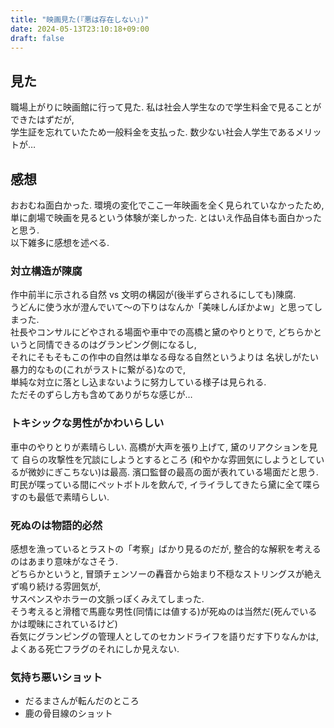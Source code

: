 ```yaml
---
title: "映画見た(『悪は存在しない』)"
date: 2024-05-13T23:10:18+09:00
draft: false
---
```

## 見た
職場上がりに映画館に行って見た. 私は社会人学生なので学生料金で見ることができたはずだが,  
学生証を忘れていたため一般料金を支払った. 数少ない社会人学生であるメリットが…  

## 感想
おおむね面白かった. 環境の変化でここ一年映画を全く見られていなかったため,  
単に劇場で映画を見るという体験が楽しかった. とはいえ作品自体も面白かったと思う.   
以下雑多に感想を述べる.

### 対立構造が陳腐
作中前半に示される自然 vs 文明の構図が(後半ずらされるにしても)陳腐.  
うどんに使う水が澄んでいて～の下りはなんか「美味しんぼかよw」と思ってしまった.  
社長やコンサルにどやされる場面や車中での高橋と黛のやりとりで, 
どちらかというと同情できるのはグランピング側になるし,  
それにそもそもこの作中の自然は単なる母なる自然というよりは
名状しがたい暴力的なもの(これがラストに繋がる)なので,  
単純な対立に落とし込まないように努力している様子は見られる.  
ただそのずらし方も含めてありがちな感じが…
 
### トキシックな男性がかわいらしい
車中のやりとりが素晴らしい. 高橋が大声を張り上げて, 黛のリアクションを見て
自らの攻撃性を冗談にしようとするところ  (和やかな雰囲気にしようとしているが微妙にぎこちない)は最高.
濱口監督の最高の面が表れている場面だと思う.  
町民が喋っている間にペットボトルを飲んで, イライラしてきたら黛に全て喋らすのも最低で素晴らしい.  

### 死ぬのは物語的必然
感想を漁っているとラストの「考察」ばかり見るのだが, 整合的な解釈を考えるのはあまり意味がなさそう.  
どちらかというと, 冒頭チェンソーの轟音から始まり不穏なストリングスが絶えず鳴り続ける雰囲気が,  
サスペンスやホラーの文脈っぽくみえてしまった.  
そう考えると滑稽で馬鹿な男性(同情には値する)が死ぬのは当然だ(死んでいるかは曖昧にされているけど)  
呑気にグランピングの管理人としてのセカンドライフを語りだす下りなんかは,  
よくある死亡フラグのそれにしか見えない.

### 気持ち悪いショット
- だるまさんが転んだのところ
- 鹿の骨目線のショット
